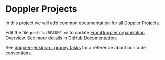 # Doppler Projects

In this project we will add common documentation for all Doppler Projects.

Edit the file `profile/README.md` to update [FromDoppler organization Overview](https://github.com/FromDoppler/).
See more details in [GitHub Documentation](https://docs.github.com/en/organizations/collaborating-with-groups-in-organizations/customizing-your-organizations-profile#organization-profile-readmes).

See [doppler-jenkins-ci.groovy tasks](./doppler-jenkins-ci.groovy) for a reference about our code conventions.
